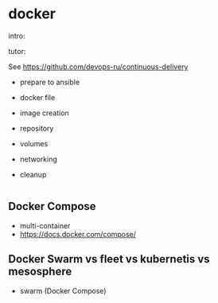 # docker

intro:



tutor:

See  https://github.com/devops-ru/continuous-delivery

* prepare to ansible

* docker file
* image creation 
* repository
* volumes
* networking
* cleanup


```

```


## Docker Compose

* multi-container
* https://docs.docker.com/compose/

## Docker Swarm vs fleet vs kubernetis vs mesosphere

* swarm (Docker Compose)
